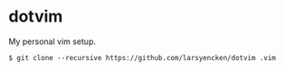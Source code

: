 # dotvim

My personal vim setup.

```console
$ git clone --recursive https://github.com/larsyencken/dotvim .vim
```
